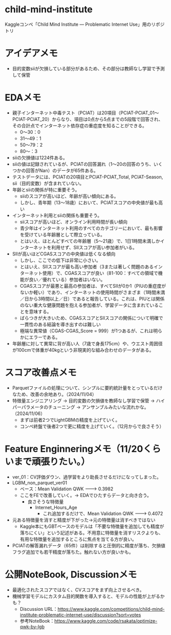 # child-mind-institute
Kaggleコンペ「Child Mind Institute — Problematic Internet Use」用のリポジトリ

# アイデアメモ
- 目的変数siiが欠損している部分があるため、その部分は教師なし学習で予測して保管

# EDAメモ
- 親子インターネット中毒テスト（PCIAT）は20項目（PCIAT-PCIAT_01～PCIAT-PCIAT_20）からなり、項目は0点から5点までの5段階で回答され、その合計点でインターネット依存症の重症度を知ることができる。
  - 0〜30：0
  - 31〜49：1
  - 50〜79：2
  - 80〜：3
- siiの欠損値は1224件ある。
- siiの値は記録されているが、PCIATの回答漏れ（1〜20の回答のうち、いくつかの回答がNan）のデータが65件ある。
- テストデータには、PCIATの20項目とPCIAT-PCIAT_Total, PCIAT-Season, sii（目的変数）が含まれていない。
- 年齢とsiiの関係が特に重要そう。
  - siiのスコアが高いほど、年齢が高い傾向にある。
  - しかし、青年期（13〜18歳）において、PCIATスコアの中央値が最も高い
- インターネット利用とsiiの関係も重要そう。
  - siiスコアが高いほど、オンライン利用時間が長い傾向
  - 青少年はインターネット利用のすべてのカテゴリーにおいて、最も影響を受けている年齢層として際立っている。
  - とはいえ、ほとんどすべての年齢層（5～21歳）で、1日1時間未満しかインターネットを利用せず、SIIスコアが高い参加者がいる。
- SIIが高いほどCGASスコアの中央値は低くなる傾向
  - しかし、ここでの低下は非常に小さい。
  - とはいえ、SIIスコアが最も高い参加者（3または著しく問題のあるインターネット使用）で、CGASスコアが良い（81-100：すべての領域で機能が良い／優れている）参加者はいない。
  - CGASスコアが最悪と最高の参加者は、すべてSIIが0か1（PIUの重症度がないか軽い）であり、インターネットの使用時間がさまざま（1時間未満／日から3時間以上／日）であると報告している。これは、PIUとは関係のない重大な健康問題を抱える参加者が、学習データに含まれていることを意味する。
  - ばらつきが大きいため、CGASスコアとSIIスコアの関係について明確で一貫性のある結論を導き出すのは難しい
  - 極端な異常値（CGAS-CGAS_Score = 999）が1つあるが、これは明らかにエラーである。
- 年齢層に対して異常に背が高い人（7歳で身長175cm）や、ウエスト周囲径が100cmで体重が40kgという非現実的な組み合わせのデータがある。

# スコア改善点メモ
- Parquetファイルの処理について、シンプルに要約統計量をとっているだけなため、改善の余地あり。（2024/11/04）
- 特徴量エンジニアリング → 目的変数の欠損値を教師なし学習で保管 → ハイパーパラメータのチューニング → アンサンブルみたいな流れかな。（2024/11/06）
  - まずは前者2つでLightGBMの精度を上げていく。
  - コンペ終盤で後者2つで更に精度を上げていく。（12月からで良さそう）

# Feature Enginneringメモ（11/20くらいまで頑張りたい。）
- ver_01：CV評価ダウン、過学習をより助長させるだけになってしまった。
- LGBM_non_parquet_ver01
    - ベース：Mean Validation QWK ---> 0.3982
    - ここをFEで改善していく。→ EDAでひたすらデータと向き合う。
        - 良さそうな特徴量
            - Internet_Hours_Age
                - これ追加するだけで、Mean Validation QWK ---> 0.4072
- 元ある特徴量を消すと精度が下がった→元の特徴量は消すべきではない
  - Kaggle本にもGBTベースのモデルは「不要な特徴量を追加しても精度が落ちにくい」という記述がある。不用意に特徴量を消すリスクよりも、有用な特徴量を追加するところに焦点を当てる方が良い。
- PCIATの解答漏れデータ（65件）は削除すると圧倒的に精度が落ち、欠損値フラグ追加でも若干精度が落ちた。触れない方が良いかも。

# 公開NoteBook, Discussionメモ
- 最適化されたスコアではなく、CVスコアをまず向上させるべき。
- 機械学習モデルにカスタム目的関数を導入すると、モデルの性能が上がるかも？
  - Discussion URL：https://www.kaggle.com/competitions/child-mind-institute-problematic-internet-use/discussion?sort=votes
  - 参考NoteBook：https://www.kaggle.com/code/rsakata/optimize-qwk-by-lgb
